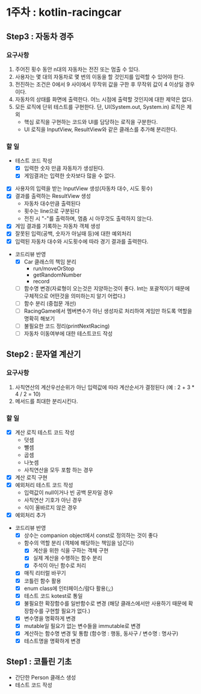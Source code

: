 # 1주차 : kotlin-racingcar
## Step3 : 자동차 경주
### 요구사항
1. 주어진 횟수 동안 n대의 자동차는 전진 또는 멈출 수 있다.
2. 사용자는 몇 대의 자동차로 몇 번의 이동을 할 것인지를 입력할 수 있어야 한다.
3. 전진하는 조건은 0에서 9 사이에서 무작위 값을 구한 후 무작위 값이 4 이상일 경우이다.
4. 자동차의 상태를 화면에 출력한다. 어느 시점에 출력할 것인지에 대한 제약은 없다.
5. 모든 로직에 단위 테스트를 구현한다. 단, UI(System.out, System.in) 로직은 제외
   - 핵심 로직을 구현하는 코드와 UI를 담당하는 로직을 구분한다.
   - UI 로직을 InputView, ResultView와 같은 클래스를 추가해 분리한다.
   
### 할 일
* 테스트 코드 작성
  * [x] 입력한 숫자 만큼 자동차가 생성된다.
  * [x] 게임결과는 입력한 숫자보다 많을 수 없다.
* [x] 사용자의 입력을 받는 InputView 생성(자동차 대수, 시도 횟수)
* [x] 결과를 출력하는 ResultView 생성
  * 자동차 대수만큼 출력된다
  * 횟수는 line으로 구분된다
  * 전진 시 "-"를 출력하며, 멈춤 시 아무것도 출력하지 않는다.
* [x] 게임 결과를 기록하는 자동차 객체 생성
* [x] 잘못된 입력(공백, 숫자가 아닐때 등)에 대한 예외처리
* [x] 입력된 자동차 대수와 시도횟수에 따라 경기 결과를 출력한다.
* 코드리뷰 반영
  * [x] Car 클래스의 책임 분리
    * run/moveOrStop
    * getRandomNumber
    * record
  * [ ] 함수명 변경(자료형이 오는것은 지양하는것이 좋다. Int는 포괄적이기 때문에 구체적으로 어떤것을 의미하는지 알기 어렵다.)
  * [ ] 함수 분리 (중첩문 개선)
  * [ ] RacingGame에서 멤버변수가 아닌 생성자로 처리하여 게임만 하도록 역할을 명확히 해보기
  * [ ] 불필요한 코드 정리(printNextRacing)
  * [ ] 자동차 이동여부에 대한 테스트코드 작성

## Step2 : 문자열 계산기
### 요구사항
1. 사칙연산의 계산우선순위가 아닌 입력값에 따라 계산순서가 결정된다
   (예 : 2 + 3 * 4 / 2 = 10)
2. 메서드를 최대한 분리시킨다.

### 할 일
* [x] 계산 로직 테스트 코드 작성
  * 덧셈
  * 뺄셈
  * 곱셈
  * 나눗셈
  * 사칙연산을 모두 포함 하는 경우
* [x] 계산 로직 구현
* [x] 예외처리 테스트 코드 작성
  * 입력값이 null이거나 빈 공백 문자일 경우
  * 사칙연산 기호가 아닌 경우
  * 식이 올바르지 않은 경우
* [x] 예외처리 추가
* 코드리뷰 반영
  * [x] 상수는 companion object에서 const로 정의하는 것이 좋다
  * 함수의 역할 분리 (객체에 해당하는 책임을 넘긴다) 
    * [x] 계산을 위한 식을 구하는 객체 구현
    * [x] 실제 계산을 수행하는 함수 분리
    * [x] 주석이 아닌 함수로 처리
  * [x] 매직 리터럴 바꾸기
  * [x] 코틀린 함수 활용
  * [x] enum class에 인터페이스/람다 활용([💡](https://kotlinlang.org/docs/enum-classes.html#implementing-interfaces-in-enum-classes))
  * [x] 테스트 코드 kotest로 통일
  * [x] 불필요한 확장함수를 일반함수로 변경 (해당 클래스에서만 사용하기 때문에 확장함수를 구현할 필요가 없다.)
  * [x] 변수명을 명확하게 변경
  * [x] mutable일 필요가 없는 변수들을 immutable로 변경
  * [x] 계산하는 함수명 변경 및 통합 (함수명 : 행동, 동사구 / 변수명 : 명사구)
  * [x] 테스트명을 명확하게 변경

## Step1 : 코틀린 기초
- 간단한 Person 클래스 생성
- 테스트 코드 작성
